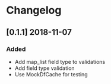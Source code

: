 # Changelog

## [0.1.1] 2018-11-07

### Added

- Add map_list field type to validations
- Add field type validation
- Use MockDfCache for testing 